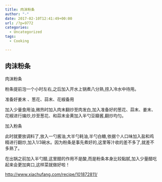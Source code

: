 ```yaml
---
title: 肉沫粉条
author: "-"
date: 2017-02-10T12:41:49+00:00
url: /?p=9772
categories:
  - Uncategorized
tags:
  - Cooking

---
```

## 肉沫粉条
肉沫粉条
  
粉条提前泡一个小时左右,之后加入开水上锅煮八分熟,捞入冷水中待用。
  
准备好姜末 、葱花、蒜末、花椒备用
  
加入少量食用油,微热时加入肉末翻炒至肉发白,加入准备好的葱花、蒜末、姜末、花椒进行煸炒,炒至葱花、和蒜末金黄加入半勺豆瓣酱,翻炒均匀。
  
加入粉条
  
此时就要放调料了,放入一勺酱油,大半勺耗油,半勺白糖,依据个人口味加入盐和鸡精进行翻炒,加入1/3碗水。因为粉条是事先煮好的,这里等汁收的差不多了,就差不多熟了。
  
在出锅之前加入半勺醋,这里醋的作用不是酸,而是粉条本身比较黏腻,加入少量醋吃起来会更加爽口,这样菜就做好啦！

http://www.xiachufang.com/recipe/101872811/